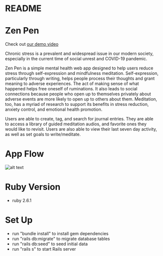 # README

# Zen Pen
Check out [our demo video](https://www.youtube.com/watch?v=2fVkiududa8)

Chronic stress is a prevalent and widespread issue in our modern society, especially in the current time of social unrest and COVID-19 pandemic. 

Zen Pen is a simple mental health web app designed to help users reduce stress through self-expression and mindfulness meditation. Self-expression, particularly through writing, helps people process their thoughts and grant meaning to adverse experiences. The act of making sense of what happened helps free oneself of ruminations. It also leads to social connections because people who open up to themselves privately about adverse events are more likely to open up to others about them. Meditation, too, has a myriad of research to support its benefits in stress reduction, anxiety control, and emotional health promotion.

Users are able to create, tag, and search for journal entries. They are able to access a library of guided meditation audios, and favorite ones they would like to revisit. Users are also able to view their last seven day activity, as well as set goals to write/meditate.

# App Flow
![alt text](https://i.ibb.co/vzJ2L3x/Home-Page.png)


# Ruby Version
- ruby 2.6.1

# Set Up
- run "bundle install" to install gem dependencies
- run "rails db:migrate" to migrate database tables
- run "rails db:seed" to seed initial data
- run "rails s" to start Rails server
